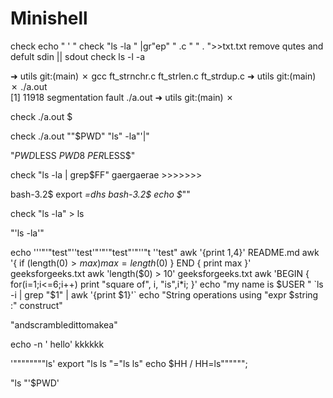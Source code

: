 # Minishell
check echo " ' "
check "ls                     -la          " |gr"ep" " .c "   " .     ">>txt.txt
remove qutes and defult sdin || sdout
check ls -l -a




➜  utils git:(main) ✗ gcc ft_strnchr.c ft_strlen.c ft_strdup.c 
➜  utils git:(main) ✗ ./a.out                                 
[1]    11918 segmentation fault  ./a.out
➜  utils git:(main) ✗ 




check ./a.out \$ 

check ./a.out "\"\$PWD\" \"ls\" -la\"'|"


"$PWD$LESS $PWD8$ $PER$LESS$"

check  "ls -la | grep\$FF" gaergaerae >>>>>>> 




bash-3.2$ export _=dhs
bash-3.2$ echo $_""



check "ls -la"      >       ls


"'ls -la'"



echo '''"'"test"''test'"'"'"test"'"''"t ''test"
awk '{print $1,$4}' README.md
awk '{ if (length($0) > max) max = length($0) } END { print max }' geeksforgeeks.txt
awk 'length($0) > 10' geeksforgeeks.txt 
awk 'BEGIN { for(i=1;i<=6;i++) print "square of", i, "is",i*i; }' 
echo "my name is $USER "
`ls -i | grep "$1" | awk '{print $1}'`
echo "String operations using "expr $string :" construct"


"andscrambledittomakea"


 echo -n      '         hello' kkkkkk

 '""""""""ls'
 export "ls ls "="ls ls"
 echo $HH    / HH=ls"""""";

 "ls "'$PWD'